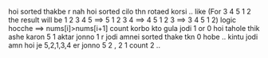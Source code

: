 hoi sorted thakbe r nah hoi sorted cilo thn rotaed korsi .. like (For 3 4 5 1 2 the result will be  1 2 3 4 5 ==> 5 1 2 3 4 ==> 4 5 1 2 3 ==> 3 4 5 1 2) 
logic hocche ==> nums[i]>nums[i+1] count korbo kto gula jodi 1 or 0 hoi tahole thik ashe karon 5 1 aktar jonno 1 r jodi amnei sorted thake tkn 0 hobe .. 
kintu jodi amn hoi je 5,2,1,3,4 er jonno  5 2 , 2 1 count 2 ..
